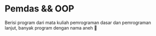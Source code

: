 # Pemdas && OOP

Berisi program dari mata kuliah pemrograman dasar dan pemrograman lanjut, banyak program dengan nama aneh 🙏
